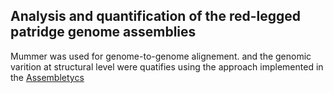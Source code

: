 ## Analysis and quantification of the red-legged patridge genome assemblies

Mummer was used for genome-to-genome alignement.
and the genomic varition at structural level were quatifies using the approach implemented in the [Assembletycs](https://github.com/MariaNattestad/assemblytics)
